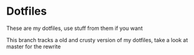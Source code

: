 Dotfiles
========

These are my dotfiles, use stuff from them if you want

This branch tracks a old and crusty version of my dotfiles, take a look at master for the rewrite
